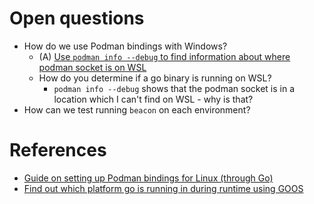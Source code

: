 # Open questions
* How do we use Podman bindings with Windows?
  * (A) [Use `podman info --debug` to find information about where podman socket is on WSL](https://github.com/containers/podman/issues/13246)
  * How do you determine if a go binary is running on WSL?
    * `podman info --debug` shows that the podman socket is in a location which I can't find on WSL - why is that?
* How can we test running `beacon` on each environment?

# References
* [Guide on setting up Podman bindings for Linux (through Go)](https://podman.io/blogs/2020/08/10/podman-go-bindings.html#connect-service)
* [Find out which platform go is running in during runtime using GOOS](https://pkg.go.dev/runtime#GOOS)